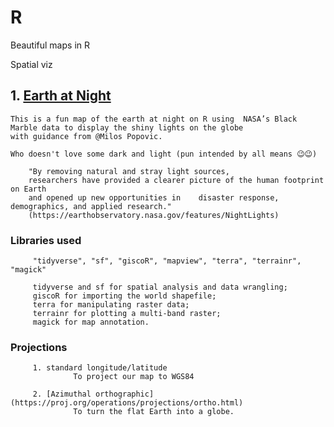 # R

  Beautiful maps in R
  
  Spatial viz



## 1. [Earth at Night](https://github.com/NdutaCharity/R/blob/main/Raster-on-globe.R)

    This is a fun map of the earth at night on R using  NASA’s Black Marble data to display the shiny lights on the globe
    with guidance from @Milos Popovic.
    
    Who doesn't love some dark and light (pun intended by all means 😉😉)
    
        "By removing natural and stray light sources,
        researchers have provided a clearer picture of the human footprint on Earth 
        and opened up new opportunities in    disaster response, demographics, and applied research." 
        (https://earthobservatory.nasa.gov/features/NightLights)
    
   ### Libraries used
         "tidyverse", "sf", "giscoR", "mapview", "terra", "terrainr", "magick"
         
         tidyverse and sf for spatial analysis and data wrangling; 
         giscoR for importing the world shapefile; 
         terra for manipulating raster data; 
         terrainr for plotting a multi-band raster; 
         magick for map annotation.
   ### Projections
         1. standard longitude/latitude
                  To project our map to WGS84
                  
         2. [Azimuthal orthographic](https://proj.org/operations/projections/ortho.html)
                  To turn the flat Earth into a globe.
         
